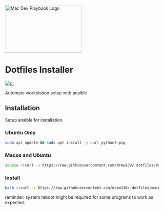 <img src="https://raw.githubusercontent.com/drew138/.dotfiles/main/assets/Mac-Dev-Playbook-Logo.png" width="250" height="156" alt="Mac Dev Playbook Logo" />

# Dotfiles Installer

[![ci][badge-gh-actions]][link-gh-actions]

Automate workstation setup with ansible

## Installation

Setup ansible for installation.

### Ubuntu Only

```bash
sudo apt update && sudo apt install -y curl python3-pip
```

### Macos and Ubuntu

```bash
source <(curl -s https://raw.githubusercontent.com/drew138/.dotfiles/main/roles/scripts/files/setup_ansible.sh)
```

### Install

```bash
bash <(curl -s https://raw.githubusercontent.com/drew138/.dotfiles/main/roles/scripts/files/install.sh)
```

reminder: system reboot might be required for some programs to work as expected.

[badge-gh-actions]: https://github.com/drew138/.dotfiles/actions/workflows/ci.yml/badge.svg?event=push
[link-gh-actions]: https://github.com/drew138/.dotfiles/actions?query=workflow%3Aci
